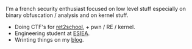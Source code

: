 I'm a french security enthusiast focused on low level stuff especially on binary obfuscation / analysis and on kernel stuff.

- Doing CTF's for [ret2school](https://github.com/ret2school), + pwn / RE / kernel.
- Engineering student at [ESIEA](https://www.esiea.fr/).
- Wrinting things on my [blog](https://nasm.re/).

<!--
**n4sm/n4sm** is a ✨ _special_ ✨ repository because its `README.md` (this file) appears on your GitHub profile.

Here are some ideas to get you started:

- 🔭 I’m currently working on ...
- 🌱 I’m currently learning ...
- 👯 I’m looking to collaborate on ...
- 🤔 I’m looking for help with ...
- 💬 Ask me about ...
- 📫 How to reach me: ...
- 😄 Pronouns: ...
- ⚡ Fun fact: ...
-->

